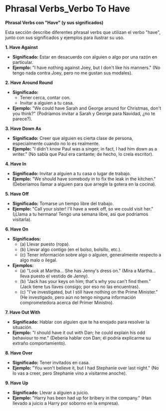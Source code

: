 # Phrasal Verbs_Verbo To Have



**Phrasal Verbs con "Have" (y sus significados)**

Esta sección describe diferentes phrasal verbs que utilizan el verbo "have", junto con sus significados y ejemplos para ilustrar su uso.

**1. Have Against**

*   **Significado:** Estar en desacuerdo con alguien o algo por una razón en particular.
*   **Ejemplo:** "I have nothing against Joey, but I don't like his manners." (No tengo nada contra Joey, pero no me gustan sus modales).

**2. Have Around   Round**

*   **Significado:**
    *   Tener cerca, contar con.
    *   Invitar a alguien a tu casa.
*   **Ejemplo:** "We could have Sarah and George around for Christmas, don't you think?" (Podríamos invitar a Sarah y George para Navidad, ¿no te parece?).

**3. Have Down As**

*   **Significado:** Creer que alguien es cierta clase de persona, especialmente cuando no lo es realmente.
*   **Ejemplo:** "I didn't know Paul was a singer; in fact, I had him down as a writer." (No sabía que Paul era cantante; de hecho, lo creía escritor).

**4. Have In**

*   **Significado:** Invitar a alguien a tu casa o lugar de trabajo.
*   **Ejemplo:** "We should have somebody in to fix the leak in the kitchen." (Deberíamos llamar a alguien para que arregle la gotera en la cocina).

**5. Have Off**

*   **Significado:** Tomarse un tiempo libre del trabajo.
*   **Ejemplo:** "Call your sister! I'll have a week off, so we could visit her." (¡Llama a tu hermana! Tengo una semana libre, así que podríamos visitarla).

**6. Have On**

*   **Significados:**
    *   (a) Llevar puesto (ropa).
    *   (b) Llevar algo contigo (en el bolso, bolsillo, etc.).
    *   (c) Tener información sobre algo o alguien, generalmente respecto a algo malo o ilegal.
*   **Ejemplos:**
    *   (a) "Look at Martha... She has Jenny's dress on." (Mira a Martha... lleva puesto el vestido de Jenny).
    *   (b) "Jack has your keys on him; that's why you can't find them." (Jack tiene tus llaves consigo; por eso no las encuentras).
    *   (c) "I've investigated, but I still have nothing on the Prime Minister." (He investigado, pero aún no tengo ninguna información comprometedora acerca del Primer Ministro).

**7. Have Out With**

*   **Significado:** Hablar con alguien que te ha enojado para resolver la situación.
*   **Ejemplo:** "I should have it out with Dan; he could explain his odd behaviour to me." (Debería hablar con Dan; él podría explicarme su extraño comportamiento).

**8. Have Over**

*   **Significado:** Tener invitados en casa.
*   **Ejemplo:** "You won't believe it, but I had Stephanie over last night." (No lo vas a creer, pero Stephanie vino a visitarme anoche).

**9. Have Up**

*   **Significado:** Llevar a alguien a juicio.
*   **Ejemplo:** "Harry has been had up for bribery in the company." (Han llevado a juicio a Harry por soborno en la empresa).
